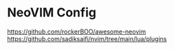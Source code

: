 # NeoVIM Config

https://github.com/rockerBOO/awesome-neovim
https://github.com/sadiksaifi/nvim/tree/main/lua/plugins

